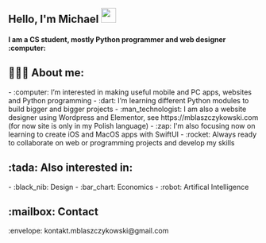 <h2 align="left">
<abc>
  <br>Hello, I'm Michael <img src="https://user-images.githubusercontent.com/42378118/110234147-e3259600-7f4e-11eb-95be-0c4047144dea.gif" width="30"><br>
</h2> 
<h4 align="left">
  I am a CS student, mostly Python programmer and web designer :computer:<br>
</h4>
</abc>

<h2 align="left">👨🏻‍💻 About me:</h2>
- :computer: I’m interested in making useful mobile and PC apps, websites and Python programming
- :dart: I’m learning different Python modules to build bigger and bigger projects
- :man_technologist: I am also a website designer using Wordpress and Elementor, see https://mblaszczykowski.com (for now site is only in my Polish language)
- :zap: I'm also focusing now on learning to create iOS and MacOS apps with SwiftUI
- :rocket: Always ready to collaborate on web or programming projects and develop my skills

<h2 align="left">:tada: Also interested in:</h2>
- :black_nib: Design
- :bar_chart: Economics
- :robot: Artifical Intelligence

<h2 align="left">:mailbox: Contact</h2>
:envelope: kontakt.mblaszczykowski@gmail.com

<!---
mblaszczykowski/mblaszczykowski is a ✨ special ✨ repository because its `README.md` (this file) appears on your GitHub profile.
You can click the Preview link to take a look at your changes.
--->
